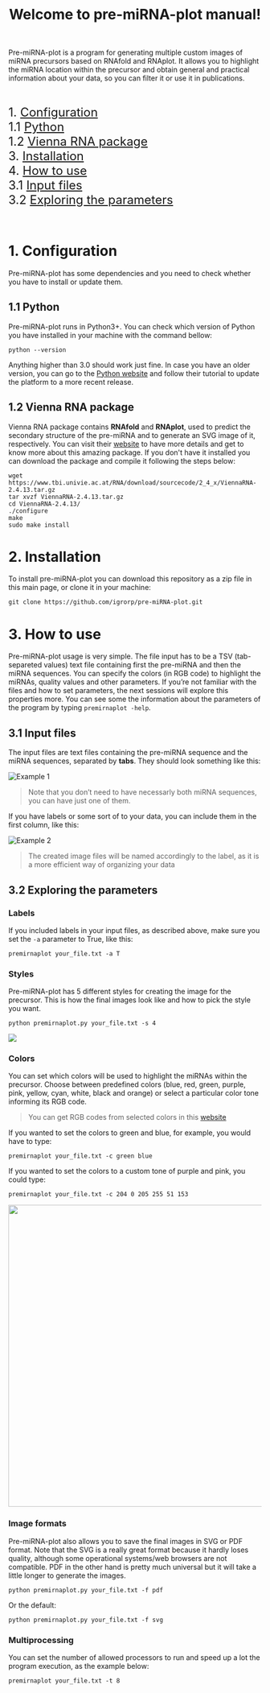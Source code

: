 
<br>
<h1 align="center" id="welcome-to-pre-mirna-plot-manual">Welcome to pre-miRNA-plot manual!</h1>
<p></p>
<br>
<p>Pre-miRNA-plot is a program for generating multiple custom images of miRNA precursors based on RNAfold and RNAplot. It allows you to highlight the miRNA location within the precursor and obtain general and practical information about your data, so you can filter it or use it in publications.</p>

<br>

<p> <font size="5">
1. <a href="#1-configuration"><font size="5">Configuration</font></a><br>
1.1 <a href="#11-python">Python</a><br>
1.2 <a href="#12-vienna-rna-package">Vienna RNA package</a><br>
3. <a href="#2-installation">Installation</a><br>
4. <a href="#3-how-to-use">How to use</a><br>
3.1 <a href="#31-input-files">Input files</a><br>
3.2 <a href="#32-exploring-the-parameters">Exploring the parameters</a>
</font></p>
<br>
<h1 id="configuration">1. Configuration</h1>
Pre-miRNA-plot has some dependencies and you need to check whether you have to install or update them.

<h2 id="python">1.1 Python</h2>
<p>Pre-miRNA-plot runs in Python3+. You can check which version of Python you have installed in your machine with the command bellow:</p>
<pre><code>python --version</code></pre>
<p>Anything higher than 3.0 should work just fine. In  case you have an older version, you can go to the <a href="https://www.python.org/downloads/"> Python website</a> and follow their tutorial to update the platform to a more recent release.</p>

<h2 id="vienna-rna-package">1.2 Vienna RNA package</h2>
<p>Vienna RNA package contains <strong>RNAfold</strong> and <strong>RNAplot</strong>, used to predict the secondary structure of the pre-miRNA and to generate an SVG image of it, respectively. You can visit their <a href="https://www.tbi.univie.ac.at/RNA/documentation.html">website</a> to have more details and get to know more about this amazing package. If you don't have it installed you can download the package and compile it following the steps below:</p>
<pre><code>wget https://www.tbi.univie.ac.at/RNA/download/sourcecode/2_4_x/ViennaRNA-2.4.13.tar.gz
tar xvzf ViennaRNA-2.4.13.tar.gz
cd ViennaRNA-2.4.13/
./configure
make
sudo make install
</code></pre>

<h1 id="installation">2. Installation</h1>
<p>To install pre-miRNA-plot you can download this repository as a zip file in this main page, or clone it in your machine:</p>

<pre><code>git clone https://github.com/igrorp/pre-miRNA-plot.git</code></pre>

<h1 id="how-to-use">3. How to use</h1>
<p>Pre-miRNA-plot usage is very simple. The file input has to be a TSV (tab-separeted values) text file containing first the pre-miRNA and then the miRNA sequences. You can specify the colors (in RGB code) to highlight the miRNAs, quality values and other parameters. If you’re not familiar with the files and how to set parameters, the next sessions will explore this properties more. You can see some the information about the parameters of the program by typing <code>premirnaplot -help</code>.</p>

<h2 id="input-files">3.1 Input files</h2>
<p>The input files are text files containing the pre-miRNA sequence and the miRNA sequences, separated by <strong>tabs</strong>. They should look something like this:</p>
<p><img src="https://github.com/igrorp/pre-miRNA-plot/blob/master/src/ex1.png" alt="Example 1"></p>
<blockquote>
<p>Note that you don’t need to have necessarly both miRNA sequences, you can have just one of them.</p></blockquote>
<p>If you have labels or some sort of  to your data, you can include them in the first column, like this:</p>
<p><img src="https://github.com/igrorp/pre-miRNA-plot/blob/master/src/ex2.png" alt="Example 2"></p>
<blockquote>
<p>The created image files will be named accordingly to the label, as it is a more efficient way of organizing your data</p></blockquote>

<h2 id="exploring-the-parameters">3.2 Exploring the parameters</h2>

<h3 id="labels">Labels</h3>
<p>If you included labels in your input files, as described above, make sure you set the <code>-a</code> parameter to True, like this:</p>
<pre><code>premirnaplot your_file.txt -a T</code></pre>

<h3 id="labels">Styles</h3>

Pre-miRNA-plot has 5 different styles for creating the image for the precursor. This is how the final images look like and how to pick the style you want. 

    python premirnaplot.py your_file.txt -s 4


<img src="https://github.com/igrorp/pre-miRNA-plot/blob/master/src/all.svg" class="preimg"/>

<h3 id="colors">Colors</h3>

<p>You can set which colors will be used to highlight the miRNAs within the precursor. Choose between predefined colors (blue, red, green, purple, pink, yellow, cyan, white, black and orange) or select a particular color tone informing its RGB code.
</p><blockquote> You can get RGB codes from selected colors in this <a href="[https://www.w3schools.com/colors/colors_picker.asp](https://www.w3schools.com/colors/colors_picker.asp)">website</a><p></p></blockquote>If you wanted to set the colors to green and blue, for example, you would have to type:

<pre><code>premirnaplot your_file.txt -c green blue</code></pre>

<p>If you wanted to set the colors to a custom tone of purple and pink, you could type:
</p><pre><code>premirnaplot your_file.txt -c 204 0 205 255 51 153</code></pre>

<p></p><p align="center">
<img src="https://github.com/igrorp/pre-miRNA-plot/blob/master/src/im3.svg" height=600>
</p>

<h3 id="labels">Image formats</h3>

Pre-miRNA-plot also allows you to save the final images in SVG or PDF format. Note that the SVG is a really great format because it hardly loses quality, although some operational systems/web browsers are not compatible. PDF in the other hand is  pretty much universal but it will take a little longer to generate the images.

    python premirnaplot.py your_file.txt -f pdf

Or the default:

    python premirnaplot.py your_file.txt -f svg

<h3 id="multiprocessing">Multiprocessing</h3>
<p>You can set the number of allowed processors to run and speed up a lot the program execution, as the example below: </p>
<pre><code>premirnaplot your_file.txt -t 8</code></pre>

</body>
</html>
<!--stackedit_data:
eyJoaXN0b3J5IjpbLTEyNjk0NjI4NCw4ODYzNTE0NDMsMTAxOT
I5MDcsLTM0NTIzMzg0MSwtNDYxNDQ2ODQ4LC0xMzU1Mjc1Njkx
LC0xNTY4Njc1NzQwLC0xNTY4Njc1NzQwLC0zOTE5ODU3MzcsMT
k4MjkwMDMzMiwtMTY4MDU5OTgwNywtODA4OTMwNjEzLDEwNDE4
MTQ4ODAsNjk0MTE2MjAyLC0xNjgyNTgyNzQ4LC00NjcxMjUxNj
csLTE2Mzc3MzcxMTIsMTg2MjUyODEzNywtMjAzODY0NDI5MSw4
NjgxMTIzNzddfQ==
-->